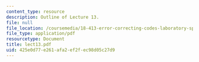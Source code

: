 ```yaml
---
content_type: resource
description: Outline of Lecture 13.
file: null
file_location: /coursemedia/18-413-error-correcting-codes-laboratory-spring-2004/425e0d77e261afa2ef2fec98d05c27d9_lect13.pdf
file_type: application/pdf
resourcetype: Document
title: lect13.pdf
uid: 425e0d77-e261-afa2-ef2f-ec98d05c27d9
---
```

